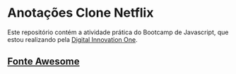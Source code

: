# Anotações Clone Netflix

Este repositório contém a atividade prática do Bootcamp de Javascript, que estou realizando pela [Digital Innovation One](https://digitalinnovation.one/).

## [Fonte Awesome](https://fontawesome.com/)
